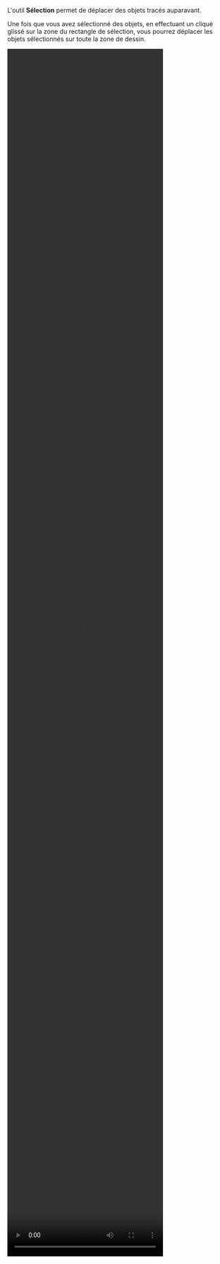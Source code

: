 L'outil **Sélection** permet de déplacer des objets tracés auparavant.

Une fois que vous avez sélectionné des objets, en effectuant un cliqué glissé sur la zone du rectangle de sélection, vous pourrez déplacer les objets sélectionnés sur toute la zone de dessin.

<video width="70%" height="70%" class="doc-fig" autoplay loop>
    <source src="/assets/doc/vid/deplacement_selection_trctd.webm" type="video/webm">
</video>
